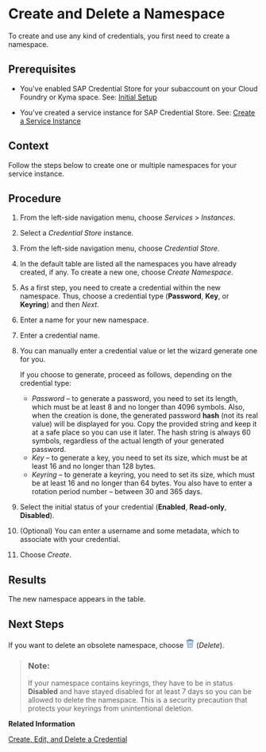 <!-- loio401b20ca5b4c46d28e97563d9577b6d6 -->

# Create and Delete a Namespace

To create and use any kind of credentials, you first need to create a namespace.



<a name="loio401b20ca5b4c46d28e97563d9577b6d6__prereq_yzz_24t_glb"/>

## Prerequisites

-   You've enabled SAP Credential Store for your subaccount on your Cloud Foundry or Kyma space. See: [Initial Setup](../initial-setup-d5f1ce7.md) 

-   You've created a service instance for SAP Credential Store. See: [Create a Service Instance](create-a-service-instance-dc5f087.md)




## Context

Follow the steps below to create one or multiple namespaces for your service instance.



## Procedure

1.  From the left-side navigation menu, choose *Services* \> *Instances*.

2.  Select a *Credential Store* instance.

3.  From the left-side navigation menu, choose *Credential Store*.

4.  In the default table are listed all the namespaces you have already created, if any. To create a new one, choose *Create Namespace*.

5.  As a first step, you need to create a credential within the new namespace. Thus, choose a credential type \(**Password**, **Key**, or **Keyring**\) and then *Next*.

6.  Enter a name for your new namespace.

7.  Enter a credential name.

8.  You can manually enter a credential value or let the wizard generate one for you.

    If you choose to generate, proceed as follows, depending on the credential type:

    -   *Password* – to generate a password, you need to set its length, which must be at least 8 and no longer than 4096 symbols. Also, when the creation is done, the generated password **hash** \(not its real value\) will be displayed for you. Copy the provided string and keep it at a safe place so you can use it later. The hash string is always 60 symbols, regardless of the actual length of your generated password.
    -   *Key* – to generate a key, you need to set its size, which must be at least 16 and no longer than 128 bytes.
    -   *Keyring* – to generate a keyring, you need to set its size, which must be at least 16 and no longer than 64 bytes. You also have to enter a rotation period number – between 30 and 365 days.

9.  Select the initial status of your credential \(**Enabled**, **Read-only**, **Disabled**\).

10. \(Optional\) You can enter a username and some metadata, which to associate with your credential.

11. Choose *Create*.




<a name="loio401b20ca5b4c46d28e97563d9577b6d6__result_wnj_gr3_lsb"/>

## Results

The new namespace appears in the table.



<a name="loio401b20ca5b4c46d28e97563d9577b6d6__postreq_tng_rc5_glb"/>

## Next Steps

If you want to delete an obsolete namespace, choose ![](images/CS_delete_credential_32c1346.png) \(*Delete*\).

> ### Note:  
> If your namespace contains keyrings, they have to be in status **Disabled** and have stayed disabled for at least 7 days so you can be allowed to delete the namespace. This is a security precaution that protects your keyrings from unintentional deletion.

**Related Information**  


[Create, Edit, and Delete a Credential](create-edit-and-delete-a-credential-2a5423f.md "Create and modify credentials of type password, key, and keyring.")

